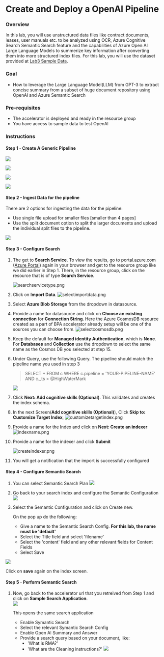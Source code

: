 # Create and Deploy a OpenAI Pipeline

### Overview
In this lab, you will use unstructured data files like contract documents, leases, user manuals etc. to be analyzed using OCR, Azure Cognitive Search Semantic Search feature and the capabilities of Azure Open AI Large Language Models to summerize key information after converting them into more structured index files. For this lab, you will use the dataset provided at [Lab3 Sample Data](/SampleInvoices/Lab3%20Sample%20Data).


### Goal
* How to leverage the Large Language Model(LLM) from GPT-3 to extract concise summary from a subset of huge document repository using OpenAI and Azure Semantic Search 


### Pre-requisites
* The accelerator is deployed and ready in the resource group
* You have access to sample data to test OpenAI


### Instructions


#### **Step 1 - Create A Generic Pipeline**
![](images/BPAHomepage.png)  

![](images/Lab3NewPipeline.png)  

![](images/Lab3OCR.png)  

![](images/Lab3OCR2Txt.png)  

#### **Step 2 - Ingest Data for the pipeline**

There are 2 options for ingesting the data for the pipeline:

* Use single file upload for smaller files [smaller than 4 pages]
* Use the split document option to split the larger documents and upload the individual split files to the pipeline.

![](images/Lab3IngestData.png)

#### **Step 3 - Configure Search**
1. The get to **Search Service**. To view the results, go to portal.azure.com ([Azure Portal](portal.azure.com)) again in your browser and get to the resource group like we did earlier in Step 1. There, in the resource group, click on the resource that is of type **Search Service**. 
    
    ![searchservicetype.png](/images/searchservicetype.png)

1. Click on **Import Data**. 
    ![selectimportdata.png](/images/selectimportdata.png)

1. Select **Azure Blob Storage** from the dropdown in datasource.

1. Provide a name for datasource and click on **Choose an existing connection**  for **Connection String**. Here the Azure CosmosDB resource created as a part of BPA accelerator already setup will be one of the sources you can choose from.
    ![selectcosmosdb.png](/images/selectcosmosdb.png)


1. Keep the default for **Managed identity Authentication**, which is **None**. For **Databases** and **Collection** use the dropdown to select the same name as the Cosmos DB you selected at step 15. 

1. Under Query, use the following Query.  The pipeline should match the pipeline name you used in step 3
    > SELECT * FROM c WHERE c.pipeline = 'YOUR-PIPELINE-NAME' AND c._ts > @HighWaterMark

    ![](images/Lab3LoadData.png)


1. Click **Next: Add cognitive skills (Optional)**. This validates and creates the index schema. 

1. In the next Screen(**Add cognitive skills (Optional)**), Click **Skip to: Customize Target Index**, 
      ![customizetargetindex.png](images/Lab3SearchConfig.png)


1. Provide a name for the Index and click on **Next: Create an indexer**
    ![indexname.png](/images/indexname.png)

1. Provide a name for the indexer and click **Submit**
    
    ![createindexer.png](images/Lab3SearchIndexer.png)

1. You will get a notification that the import is successfully configured

#### **Step 4 - Configure Semantic Search**

1. You can select Semantic Search Plan
![](images/Lab3SemSearchPlan.png) 

1. Go back to your search index and configure the Semantic Configuration
![](images/Lab3SearchIndex.png)

1. Select the Semantic Configuration and click on Create new. 

    On the pop up do the following:
    - Give a name to the Semantic Search Config. **For this lab, the name must be 'default'**
    - Select the Title field and select 'filename'
    - Select the 'content' field and any other relevant fields for Content Fields
    - Select Save

![](images/Lab3SemSearchConfig_default.png)

Click on **save** again on the index screen.

#### **Step 5 - Perform Semantic Search**
1. Now, go back to the accelerator url that you retreived from Step 1 and click on **Sample Search Application**.  
    ![](images/BPAHomepageSSA.png)

    This opens the same search application

    - Enable Symantic Search
    - Select the relevant Symantic Search Config
    - Enable Open AI Summary and Answer
    - Provide a search query based on your document, like:
        - 'What is RMA?'
        - 'What are the Cleaning instructions?'
     ![](images/BPASSASearchResults.png)




